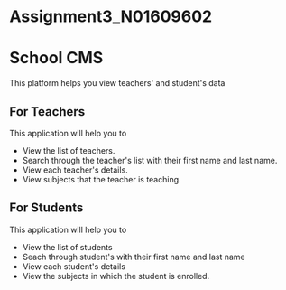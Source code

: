# Assignment3_N01609602

# School CMS
This platform helps you view teachers' and student's data

## For Teachers
This application will help you to
- View the list of teachers.
- Search through the teacher's list with their first name and last name.
- View each teacher's details.
- View subjects that the teacher is teaching.

## For Students
This application will help you to
- View the list of students
- Seach through student's with their first name and last name
- View each student's details
- View the subjects in which the student is enrolled.
